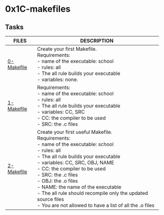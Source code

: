 #   0x1C-makefiles
##  Tasks
FILES   |   DESCRIPTION
--------|---------------
[0-Makefile](./0-Makefile)  |   Create your first Makefile. <br> Requirements: <br> -   name of the executable: school <br> -   rules: all <br>     -   The all rule builds your executable <br> -  variables: none.
[1-Makefile](./1-Makefile)  |   Requirements: <br> -    name of the executable: school <br> -   rules: all <br> -   The all rule builds your executable <br> -  variables: CC, SRC <br> -   CC: the compiler to be used <br> -  SRC: the .c files
[ 2-Makefile](./2-Makefile) |   Create your first useful Makefile. <br> Requirements:   <br>-   name of the executable: school<br>    -   rules: all <br>-    The all rule builds your executable <br>-   variables: CC, SRC, OBJ, NAME <br>-   CC: the compiler to be used <br>-   SRC: the .c files <br>- OBJ: the .o files <br>- NAME: the name of the executable <br>-  The all rule should recompile only the updated source files <br>-   You are not allowed to have a list of all the .o files